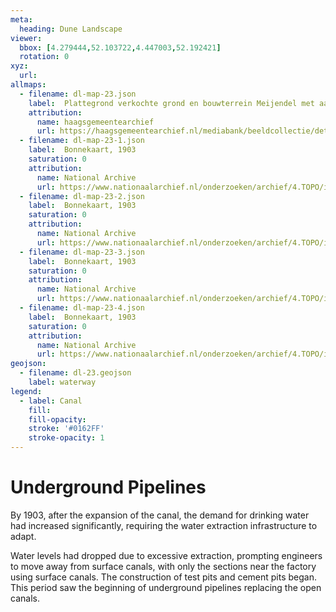 ```yaml
---
meta:
  heading: Dune Landscape
viewer:
  bbox: [4.279444,52.103722,4.447003,52.192421]
  rotation: 0
xyz:
  url:
allmaps:
  - filename: dl-map-23.json
    label: 	Plattegrond verkochte grond en bouwterrein Meijendel met aanduiding waterleiding vanuit het duingebied, 1906
    attribution:
      name: haagsgemeentearchief
      url: https://haagsgemeentearchief.nl/mediabank/beeldcollectie/detail/373a74e9-dab1-2352-e487-d0f6addfdf6d/media/eb1614b2-1513-e268-9a5c-189e67902334
  - filename: dl-map-23-1.json
    label: 	Bonnekaart, 1903
    saturation: 0
    attribution:
      name: National Archive
      url: https://www.nationaalarchief.nl/onderzoeken/archief/4.TOPO/invnr/%40A~A7~A7.1~10.8-10.776C~10.502-10.502C~10.502       
  - filename: dl-map-23-2.json
    label: 	Bonnekaart, 1903
    saturation: 0
    attribution:
      name: National Archive
      url: https://www.nationaalarchief.nl/onderzoeken/archief/4.TOPO/invnr/%40A~A7~A7.1~10.8-10.776C~10.502-10.502C~10.502       
  - filename: dl-map-23-3.json
    label: 	Bonnekaart, 1903
    saturation: 0
    attribution:
      name: National Archive
      url: https://www.nationaalarchief.nl/onderzoeken/archief/4.TOPO/invnr/%40A~A7~A7.1~10.8-10.776C~10.502-10.502C~10.502       
  - filename: dl-map-23-4.json
    label: 	Bonnekaart, 1903
    saturation: 0
    attribution:
      name: National Archive
      url: https://www.nationaalarchief.nl/onderzoeken/archief/4.TOPO/invnr/%40A~A7~A7.1~10.8-10.776C~10.502-10.502C~10.502     
geojson:
  - filename: dl-23.geojson
    label: waterway
legend:
  - label: Canal
    fill: 
    fill-opacity: 
    stroke: '#0162FF'
    stroke-opacity: 1
---
```


# Underground Pipelines

By 1903, after the expansion of the canal, the demand for drinking water had increased significantly, requiring the water extraction infrastructure to adapt. 

Water levels had dropped due to excessive extraction, prompting engineers to move away from surface canals, with only the sections near the factory using surface canals. The construction of test pits and cement pits began. This period saw the beginning of underground pipelines replacing the open canals.